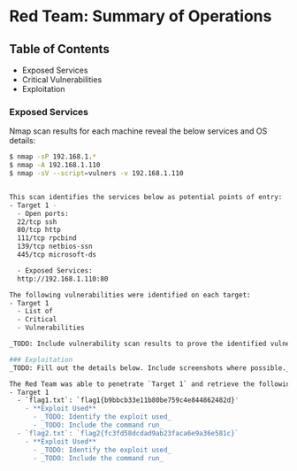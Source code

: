 # Red Team: Summary of Operations

## Table of Contents
- Exposed Services
- Critical Vulnerabilities
- Exploitation

### Exposed Services

Nmap scan results for each machine reveal the below services and OS details:

```bash
$ nmap -sP 192.168.1.*
$ nmap -A 192.168.1.110
$ nmap -sV --script=vulners -v 192.168.1.110


This scan identifies the services below as potential points of entry:
- Target 1 -
  - Open ports:
  22/tcp ssh
  80/tcp http
  111/tcp rpcbind
  139/tcp netbios-ssn
  445/tcp microsoft-ds

  - Exposed Services:
  http://192.168.1.110:80

The following vulnerabilities were identified on each target:
- Target 1
  - List of
  - Critical
  - Vulnerabilities

_TODO: Include vulnerability scan results to prove the identified vulnerabilities._

### Exploitation
_TODO: Fill out the details below. Include screenshots where possible._

The Red Team was able to penetrate `Target 1` and retrieve the following confidential data:
- Target 1
  - `flag1.txt`: `flag1{b9bbcb33e11b80be759c4e844862482d}'
    - **Exploit Used**
      - _TODO: Identify the exploit used_
      - _TODO: Include the command run_
  - `flag2.txt`: `flag2{fc3fd58dcdad9ab23faca6e9a36e581c}`
    - **Exploit Used**
      - _TODO: Identify the exploit used_
      - _TODO: Include the command run_
